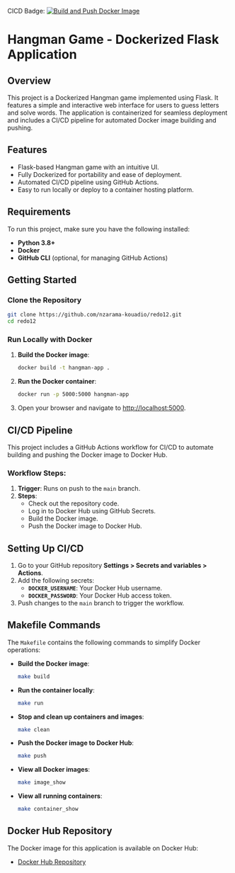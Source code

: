 CICD Badge: [![Build and Push Docker Image](https://github.com/nzarama-kouadio/redo12/actions/workflows/cicd.yml/badge.svg)](https://github.com/nzarama-kouadio/redo12/actions/workflows/cicd.yml)


# Hangman Game - Dockerized Flask Application

## Overview
This project is a Dockerized Hangman game implemented using Flask. It features a simple and interactive web interface for users to guess letters and solve words. The application is containerized for seamless deployment and includes a CI/CD pipeline for automated Docker image building and pushing.


## Features
- Flask-based Hangman game with an intuitive UI.
- Fully Dockerized for portability and ease of deployment.
- Automated CI/CD pipeline using GitHub Actions.
- Easy to run locally or deploy to a container hosting platform.


## Requirements
To run this project, make sure you have the following installed:
- **Python 3.8+**
- **Docker**
- **GitHub CLI** (optional, for managing GitHub Actions)

## Getting Started

### Clone the Repository
```bash
git clone https://github.com/nzarama-kouadio/redo12.git
cd redo12
```
### Run Locally with Docker

1. **Build the Docker image**:
   ```bash
   docker build -t hangman-app .
   ```

2. **Run the Docker container**:
   ```bash
   docker run -p 5000:5000 hangman-app
   ```

3. Open your browser and navigate to [http://localhost:5000](http://localhost:5000).


## CI/CD Pipeline

This project includes a GitHub Actions workflow for CI/CD to automate building and pushing the Docker image to Docker Hub.

### Workflow Steps:
1. **Trigger**: Runs on push to the `main` branch.
2. **Steps**:
   - Check out the repository code.
   - Log in to Docker Hub using GitHub Secrets.
   - Build the Docker image.
   - Push the Docker image to Docker Hub.

## Setting Up CI/CD

1. Go to your GitHub repository **Settings > Secrets and variables > Actions**.
2. Add the following secrets:
   - **`DOCKER_USERNAME`**: Your Docker Hub username.
   - **`DOCKER_PASSWORD`**: Your Docker Hub access token.
3. Push changes to the `main` branch to trigger the workflow.

## Makefile Commands

The `Makefile` contains the following commands to simplify Docker operations:

- **Build the Docker image**:
  ```bash
  make build
  ```
- **Run the container locally**:
  ```bash
  make run
  ```
- **Stop and clean up containers and images**:
  ```bash
  make clean
  ```
- **Push the Docker image to Docker Hub**:
  ```bash
  make push
  ```
- **View all Docker images**:
  ```bash
  make image_show
  ```
- **View all running containers**:
  ```bash
  make container_show
  ```

## Docker Hub Repository

The Docker image for this application is available on Docker Hub:
- [Docker Hub Repository](https://hub.docker.com/r/<your-docker-username>/<image-name>)

